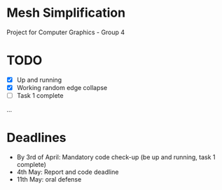 # Mesh Simplification
Project for Computer Graphics - Group 4


# TODO 
- [x] Up and running
- [x] Working random edge collapse
- [ ] Task 1 complete

...

# Deadlines
- By 3rd of April: Mandatory code check-up (be up and running, task 1 complete)
- 4th May: Report and code deadline
- 11th May: oral defense
